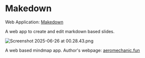 # Makedown

Web Application: [Makedown](https://makedown.vercel.app/)

A web app to create and edit markdown based slides.

![Screenshot 2025-06-26 at 00.28.43.png](https://s2.loli.net/2025/06/26/VolJexZm9v137Ij.png)

A web based mindmap app. Author's webpage: [aeromechanic.fun](https://aeromechanic.fun)
